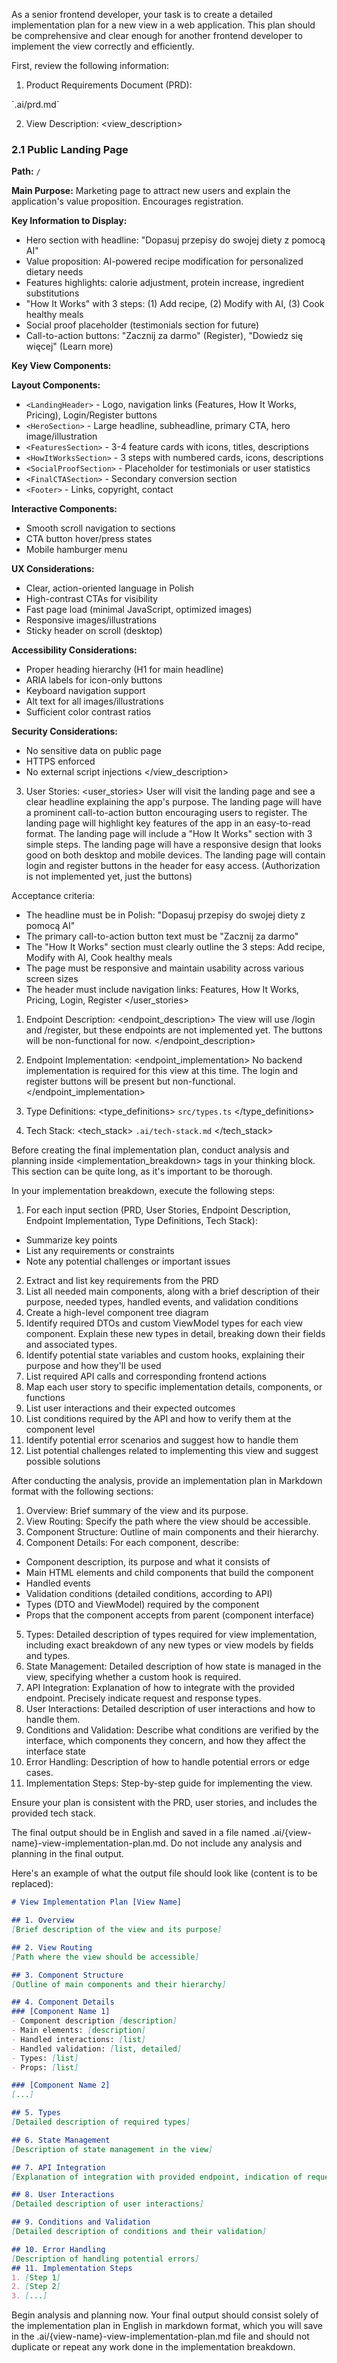 As a senior frontend developer, your task is to create a detailed implementation plan for a new view in a web application. This plan should be comprehensive and clear enough for another frontend developer to implement the view correctly and efficiently.

First, review the following information:

1. Product Requirements Document (PRD):
<prd>
`.ai/prd.md`
</prd>

2. View Description:
<view_description>
### 2.1 Public Landing Page

**Path:** `/`

**Main Purpose:** Marketing page to attract new users and explain the application's value proposition. Encourages registration.

**Key Information to Display:**
- Hero section with headline: "Dopasuj przepisy do swojej diety z pomocą AI"
- Value proposition: AI-powered recipe modification for personalized dietary needs
- Features highlights: calorie adjustment, protein increase, ingredient substitutions
- "How It Works" with 3 steps: (1) Add recipe, (2) Modify with AI, (3) Cook healthy meals
- Social proof placeholder (testimonials section for future)
- Call-to-action buttons: "Zacznij za darmo" (Register), "Dowiedz się więcej" (Learn more)

**Key View Components:**

**Layout Components:**
- `<LandingHeader>` - Logo, navigation links (Features, How It Works, Pricing), Login/Register buttons
- `<HeroSection>` - Large headline, subheadline, primary CTA, hero image/illustration
- `<FeaturesSection>` - 3-4 feature cards with icons, titles, descriptions
- `<HowItWorksSection>` - 3 steps with numbered cards, icons, descriptions
- `<SocialProofSection>` - Placeholder for testimonials or user statistics
- `<FinalCTASection>` - Secondary conversion section
- `<Footer>` - Links, copyright, contact

**Interactive Components:**
- Smooth scroll navigation to sections
- CTA button hover/press states
- Mobile hamburger menu

**UX Considerations:**
- Clear, action-oriented language in Polish
- High-contrast CTAs for visibility
- Fast page load (minimal JavaScript, optimized images)
- Responsive images/illustrations
- Sticky header on scroll (desktop)

**Accessibility Considerations:**
- Proper heading hierarchy (H1 for main headline)
- ARIA labels for icon-only buttons
- Keyboard navigation support
- Alt text for all images/illustrations
- Sufficient color contrast ratios

**Security Considerations:**
- No sensitive data on public page
- HTTPS enforced
- No external script injections
</view_description>

3. User Stories:
<user_stories>
User will visit the landing page and see a clear headline explaining the app's purpose.
The landing page will have a prominent call-to-action button encouraging users to register.
The landing page will highlight key features of the app in an easy-to-read format.
The landing page will include a "How It Works" section with 3 simple steps.
The landing page will have a responsive design that looks good on both desktop and mobile devices.
The landing page will contain login and register buttons in the header for easy access. (Authorization is not implemented yet, just the buttons)

Acceptance criteria:
- The headline must be in Polish: "Dopasuj przepisy do swojej diety z pomocą AI"
- The primary call-to-action button text must be "Zacznij za darmo"
- The "How It Works" section must clearly outline the 3 steps: Add recipe, Modify with AI, Cook healthy meals
- The page must be responsive and maintain usability across various screen sizes
- The header must include navigation links: Features, How It Works, Pricing, Login, Register
</user_stories>

1. Endpoint Description:
<endpoint_description>
The view will use /login and /register, but these endpoints are not implemented yet. The buttons will be non-functional for now.
</endpoint_description>

1. Endpoint Implementation:
<endpoint_implementation>
No backend implementation is required for this view at this time. The login and register buttons will be present but non-functional.
</endpoint_implementation>

1. Type Definitions:
<type_definitions>
`src/types.ts`
</type_definitions>

1. Tech Stack:
<tech_stack>
`.ai/tech-stack.md`
</tech_stack>

Before creating the final implementation plan, conduct analysis and planning inside <implementation_breakdown> tags in your thinking block. This section can be quite long, as it's important to be thorough.

In your implementation breakdown, execute the following steps:
1. For each input section (PRD, User Stories, Endpoint Description, Endpoint Implementation, Type Definitions, Tech Stack):
  - Summarize key points
 - List any requirements or constraints
 - Note any potential challenges or important issues
2. Extract and list key requirements from the PRD
3. List all needed main components, along with a brief description of their purpose, needed types, handled events, and validation conditions
4. Create a high-level component tree diagram
5. Identify required DTOs and custom ViewModel types for each view component. Explain these new types in detail, breaking down their fields and associated types.
6. Identify potential state variables and custom hooks, explaining their purpose and how they'll be used
7. List required API calls and corresponding frontend actions
8. Map each user story to specific implementation details, components, or functions
9. List user interactions and their expected outcomes
10. List conditions required by the API and how to verify them at the component level
11. Identify potential error scenarios and suggest how to handle them
12. List potential challenges related to implementing this view and suggest possible solutions

After conducting the analysis, provide an implementation plan in Markdown format with the following sections:

1. Overview: Brief summary of the view and its purpose.
2. View Routing: Specify the path where the view should be accessible.
3. Component Structure: Outline of main components and their hierarchy.
4. Component Details: For each component, describe:
 - Component description, its purpose and what it consists of
 - Main HTML elements and child components that build the component
 - Handled events
 - Validation conditions (detailed conditions, according to API)
 - Types (DTO and ViewModel) required by the component
 - Props that the component accepts from parent (component interface)
5. Types: Detailed description of types required for view implementation, including exact breakdown of any new types or view models by fields and types.
6. State Management: Detailed description of how state is managed in the view, specifying whether a custom hook is required.
7. API Integration: Explanation of how to integrate with the provided endpoint. Precisely indicate request and response types.
8. User Interactions: Detailed description of user interactions and how to handle them.
9. Conditions and Validation: Describe what conditions are verified by the interface, which components they concern, and how they affect the interface state
10. Error Handling: Description of how to handle potential errors or edge cases.
11. Implementation Steps: Step-by-step guide for implementing the view.

Ensure your plan is consistent with the PRD, user stories, and includes the provided tech stack.

The final output should be in English and saved in a file named .ai/{view-name}-view-implementation-plan.md. Do not include any analysis and planning in the final output.

Here's an example of what the output file should look like (content is to be replaced):

```markdown
# View Implementation Plan [View Name]

## 1. Overview
[Brief description of the view and its purpose]

## 2. View Routing
[Path where the view should be accessible]

## 3. Component Structure
[Outline of main components and their hierarchy]

## 4. Component Details
### [Component Name 1]
- Component description [description]
- Main elements: [description]
- Handled interactions: [list]
- Handled validation: [list, detailed]
- Types: [list]
- Props: [list]

### [Component Name 2]
[...]

## 5. Types
[Detailed description of required types]

## 6. State Management
[Description of state management in the view]

## 7. API Integration
[Explanation of integration with provided endpoint, indication of request and response types]

## 8. User Interactions
[Detailed description of user interactions]

## 9. Conditions and Validation
[Detailed description of conditions and their validation]

## 10. Error Handling
[Description of handling potential errors]
## 11. Implementation Steps
1. [Step 1]
2. [Step 2]
3. [...]
```

Begin analysis and planning now. Your final output should consist solely of the implementation plan in English in markdown format, which you will save in the .ai/{view-name}-view-implementation-plan.md file and should not duplicate or repeat any work done in the implementation breakdown.